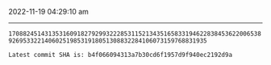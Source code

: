 2022-11-19 04:29:10 am

---

`17088245143135316091827929932228531152134351658331946228384536220065389269533221406025198531918051308832284106073159768831935`

`Latest commit SHA is: b4f066094313a7b30cd6f1957d9f940ec2192d9a `
